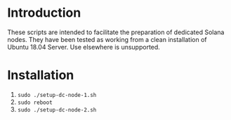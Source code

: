# Introduction

These scripts are intended to facilitate the preparation of dedicated Solana
nodes.  They have been tested as working from a clean installation of Ubuntu
18.04 Server.  Use elsewhere is unsupported.

# Installation

1) `sudo ./setup-dc-node-1.sh`
2) `sudo reboot`
3) `sudo ./setup-dc-node-2.sh`

